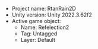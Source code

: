 <!-- UNITY CODE ASSIST INSTRUCTIONS START -->
- Project name: RtanRain2D
- Unity version: Unity 2022.3.62f2
- Active game object:
  - Name: Refelection2
  - Tag: Untagged
  - Layer: Default
<!-- UNITY CODE ASSIST INSTRUCTIONS END -->